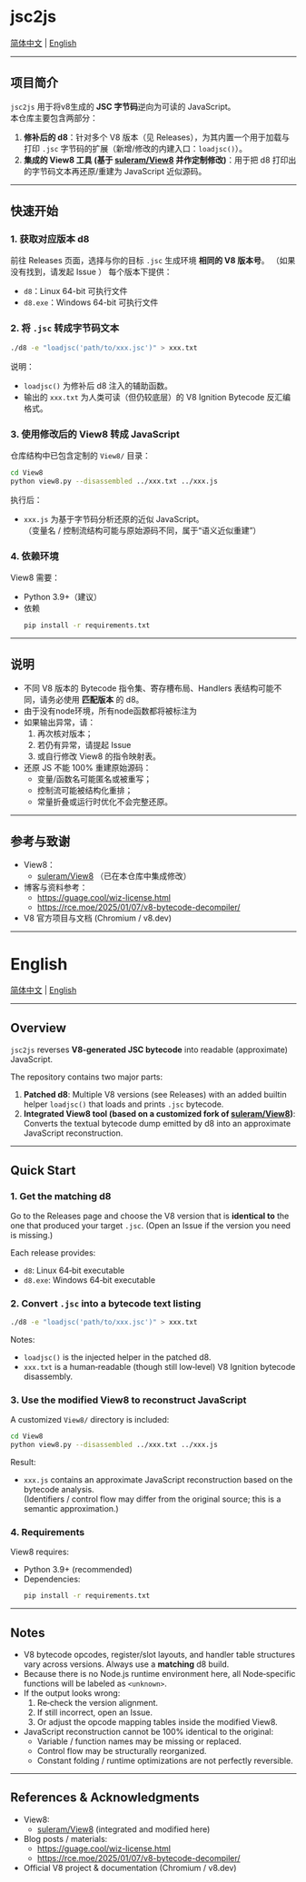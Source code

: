 # jsc2js

[简体中文](#jsc2js) | [English](#english)

---

## 项目简介

`jsc2js` 用于将v8生成的 **JSC 字节码**逆向为可读的 JavaScript。  
本仓库主要包含两部分：

1. **修补后的 d8**：针对多个 V8 版本（见 Releases），为其内置一个用于加载与打印 `.jsc` 字节码的扩展（新增/修改的内建入口：`loadjsc()`）。
2. **集成的 View8 工具 (基于 [suleram/View8](https://github.com/suleram/View8) 并作定制修改)**：用于把 d8 打印出的字节码文本再还原/重建为 JavaScript 近似源码。


---

## 快速开始

### 1. 获取对应版本 d8

前往 Releases 页面，选择与你的目标 `.jsc` 生成环境 **相同的 V8 版本号**。 （如果没有找到，请发起 Issue ） 
每个版本下提供：
- `d8`：Linux 64-bit 可执行文件
- `d8.exe`：Windows 64-bit 可执行文件

### 2. 将 `.jsc` 转成字节码文本

```bash
./d8 -e "loadjsc('path/to/xxx.jsc')" > xxx.txt
```

说明：
- `loadjsc()` 为修补后 d8 注入的辅助函数。
- 输出的 `xxx.txt` 为人类可读（但仍较底层）的 V8 Ignition Bytecode 反汇编格式。

### 3. 使用修改后的 View8 转成 JavaScript

仓库结构中已包含定制的 `View8/` 目录：

```bash
cd View8
python view8.py --disassembled ../xxx.txt ../xxx.js
```

执行后：
- `xxx.js` 为基于字节码分析还原的近似 JavaScript。  
  （变量名 / 控制流结构可能与原始源码不同，属于“语义近似重建”）

### 4. 依赖环境

View8 需要：
- Python 3.9+（建议）
- 依赖
  ```bash
  pip install -r requirements.txt
  ```

---

## 说明

- 不同 V8 版本的 Bytecode 指令集、寄存槽布局、Handlers 表结构可能不同，请务必使用 **匹配版本** 的 d8。
- 由于没有node环境，所有node函数都将被标注为<unknown>
- 如果输出异常，请：
  1. 再次核对版本；
  2. 若仍有异常，请提起 Issue
  3. 或自行修改 View8 的指令映射表。
- 还原 JS 不能 100% 重建原始源码：
  - 变量/函数名可能匿名或被重写；
  - 控制流可能被结构化重排；
  - 常量折叠或运行时优化不会完整还原。
 
---

## 参考与致谢

- View8：
  - [suleram/View8](https://github.com/suleram/View8) （已在本仓库中集成修改）
- 博客与资料参考：
  - https://guage.cool/wiz-license.html
  - https://rce.moe/2025/01/07/v8-bytecode-decompiler/
- V8 官方项目与文档 (Chromium / v8.dev)


---

# English

[简体中文](#jsc2js) | [English](#english)

---

## Overview

`jsc2js` reverses **V8‑generated JSC bytecode** into readable (approximate) JavaScript.

The repository contains two major parts:

1. **Patched d8**: Multiple V8 versions (see Releases) with an added builtin helper `loadjsc()` that loads and prints `.jsc` bytecode.
2. **Integrated View8 tool (based on a customized fork of [suleram/View8](https://github.com/suleram/View8))**: Converts the textual bytecode dump emitted by d8 into an approximate JavaScript reconstruction.

---

## Quick Start

### 1. Get the matching d8

Go to the Releases page and choose the V8 version that is **identical to** the one that produced your target `.jsc`. (Open an Issue if the version you need is missing.)

Each release provides:
- `d8`: Linux 64‑bit executable
- `d8.exe`: Windows 64‑bit executable

### 2. Convert `.jsc` into a bytecode text listing

```bash
./d8 -e "loadjsc('path/to/xxx.jsc')" > xxx.txt
```

Notes:
- `loadjsc()` is the injected helper in the patched d8.
- `xxx.txt` is a human‑readable (though still low‑level) V8 Ignition bytecode disassembly.

### 3. Use the modified View8 to reconstruct JavaScript

A customized `View8/` directory is included:

```bash
cd View8
python view8.py --disassembled ../xxx.txt ../xxx.js
```

Result:
- `xxx.js` contains an approximate JavaScript reconstruction based on the bytecode analysis.  
  (Identifiers / control flow may differ from the original source; this is a semantic approximation.)

### 4. Requirements

View8 requires:
- Python 3.9+ (recommended)
- Dependencies:
  ```bash
  pip install -r requirements.txt
  ```

---

## Notes

- V8 bytecode opcodes, register/slot layouts, and handler table structures vary across versions. Always use a **matching** d8 build.
- Because there is no Node.js runtime environment here, all Node‑specific functions will be labeled as `<unknown>`.
- If the output looks wrong:
  1. Re‑check the version alignment.
  2. If still incorrect, open an Issue.
  3. Or adjust the opcode mapping tables inside the modified View8.
- JavaScript reconstruction cannot be 100% identical to the original:
  - Variable / function names may be missing or replaced.
  - Control flow may be structurally reorganized.
  - Constant folding / runtime optimizations are not perfectly reversible.

---

## References & Acknowledgments

- View8:
  - [suleram/View8](https://github.com/suleram/View8) (integrated and modified here)
- Blog posts / materials:
  - https://guage.cool/wiz-license.html
  - https://rce.moe/2025/01/07/v8-bytecode-decompiler/
- Official V8 project & documentation (Chromium / v8.dev)
